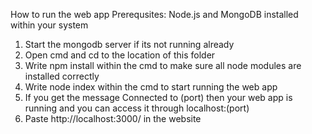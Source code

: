 How to run the web app
Prerequsites: Node.js and MongoDB installed within your system

1. Start the mongodb server if its not running already
2. Open cmd and cd to the location of this folder
3. Write npm install within the cmd to make sure all node modules are installed correctly
4. Write node index within the cmd to start running the web app
5. If you get the message Connected to (port) then your web app is running and you can access it through localhost:(port)
6. Paste http://localhost:3000/ in the website 